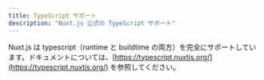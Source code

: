 ```yaml
---
title: TypeScript サポート
description: "Nuxt.js 公式の TypeScript サポート"
---
```


Nuxt.js は typescript（runtime と buildtime の両方）を完全にサポートしています。ドキュメントについては、[https://typescript.nuxtjs.org/](https://typescript.nuxtjs.org/) を参照してください。